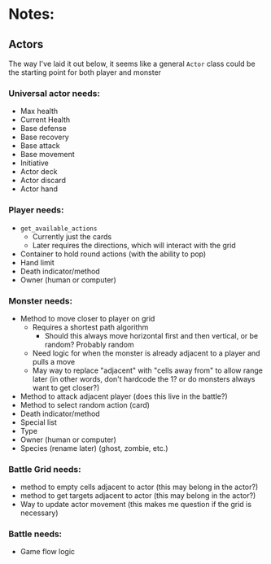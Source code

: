 # Notes:

## Actors
The way I've laid it out below, it seems like a general `Actor` class could be the starting point for both player and monster

### Universal actor needs:
- Max health
- Current Health
- Base defense
- Base recovery
- Base attack
- Base movement
- Initiative
- Actor deck
- Actor discard
- Actor hand

### Player needs:
- `get_available_actions`
    - Currently just the cards
    - Later requires the directions, which will interact with the grid
- Container to hold round actions (with the ability to pop)
- Hand limit
- Death indicator/method
- Owner (human or computer)

### Monster needs:
- Method to move closer to player on grid
    - Requires a shortest path algorithm
        - Should this always move horizontal first and then vertical, or be random?  Probably random
    - Need logic for when the monster is already adjacent to a player and pulls a move
    - May way to replace "adjacent" with "cells away from" to allow range later (in other words, don't hardcode the 1? or do monsters always want to get closer?)
- Method to attack adjacent player (does this live in the battle?)
- Method to select random action (card)
- Death indicator/method
- Special list
- Type
- Owner (human or computer)
- Species (rename later) (ghost, zombie, etc.)


### Battle Grid needs:
- method to empty cells adjacent to actor (this may belong in the actor?)
- method to get targets adjacent to actor (this may belong in the actor?)
- Way to update actor movement (this makes me question if the grid is necessary)

### Battle needs:
- Game flow logic


